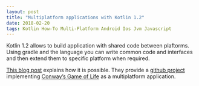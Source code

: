```yaml
---
layout: post
title: "Multiplatform applications with Kotlin 1.2"
date: 2018-02-20
tags: Kotlin How-To Multi-Platform Android Ios Jvm Javascript
---
```


Kotlin 1.2 allows to build application with shared code between plaftorms. Using gradle and the language 
you can write common code and interfaces and then extend them to specific platform when required.

[This blog post](https://www.novoda.com/blog/introduction-to-kotlin-multiplatform/) explains how it is possible. 
They provide a [github project](https://github.com/novoda/spikes/tree/master/game-of-life-multiplatform) implementing 
[Conway’s Game of Life](https://en.wikipedia.org/wiki/Conway%27s_Game_of_Life) as a multiplatform application.
